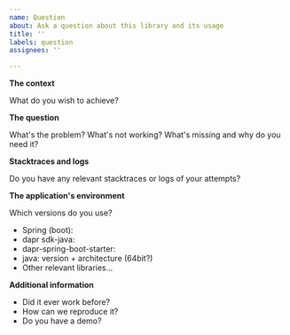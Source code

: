 ```yaml
---
name: Question
about: Ask a question about this library and its usage
title: ''
labels: question
assignees: ''

---
```


**The context**

What do you wish to achieve?

**The question**

What's the problem? What's not working? What's missing and why do you need it?

**Stacktraces and logs**

Do you have any relevant stacktraces or logs of your attempts?

**The application's environment**

Which versions do you use?
* Spring (boot):
* dapr sdk-java:
* dapr-spring-boot-starter:
* java: version + architecture (64bit?)
* Other relevant libraries...

**Additional information**

* Did it ever work before?
* How can we reproduce it?
* Do you have a demo?
